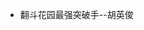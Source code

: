 - 翻斗花园最强突破手--胡英俊
<!---
MikeColeone/MikeColeone is a ✨ special ✨ repository because its `README.md` (this file) appears on your GitHub profile.
You can click the Preview link to take a look at your changes.
--->
